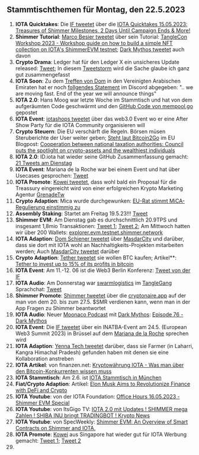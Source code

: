 ## Stammtischthemen für Montag, den 22.5.2023

1. **IOTA Quicktakes**: Die [IF tweetet](https://twitter.com/iota/status/1658034573031227394?s=20) über die [IOTA Quicktakes 15.05.2023: Treasures of Shimmer Milestones, 2 Days Until Campaign Ends & More!](https://www.youtube.com/watch?v=_nDUZ-Jew88)
2. **Shimmer Tutorial**: [Marco Besier tweetet](https://twitter.com/marcobesier/status/1658194122732101633?s=20) über sein Tutorial: [TangleCon Workshop 2023 - Workshop guide on how to build a simple NFT collection on IOTA's ShimmerEVM testnet](https://github.com/marcobesier/tanglecon-workshop-2023); [Dark Mythos tweetet](https://twitter.com/DarkMythosIOTA/status/1658439751945289728?s=20) auch davon
3. **Crypto Drama**: Ledger hat für den Ledger X ein unsicheres Update released: [Tweet](https://twitter.com/Mudit__Gupta/status/1658368265687556097?s=20); In diesem [Tweetstorm](https://twitter.com/sethforprivacy/status/1658544658761277447?s=20) wird die Sache glaube ich ganz gut zusammengefasst
4. **IOTA Soon**: Zu dem [Treffen von Dom](https://twitter.com/DomSchiener/status/1658055448967233536?s=20) in den Vereinigten Arabischen Emiraten hat er noch [follgendes Statement](https://twitter.com/moonbaklava/status/1658410963836588032?s=20) im Discord abgegeben: ".. we are moving fast. End of the year we will announce things"
5. **IOTA 2.0**: Hans Moog war letzte Woche im Stammtisch und hat von dem aufgeräumten Code geschwärmt und den [GitHub Code von mempool.go](https://github.com/iotaledger/iota-core/blob/develop/pkg/protocol/engine/mempool/v1/mempool.go) gepostet
6. **IOTA Event**: [iotashops tweetet](https://twitter.com/iotashop/status/1658384937878167553?s=20) über das web3.0 Event wo er eine After Show Party für die IOTA Community organisieren will
7. **Crypto Steuern**: Die EU verschärft die Regeln. Börsen müsen Steruberichte der User weiter geben; [Steht laut Bitcoin2Go](https://twitter.com/bitcoin2go/status/1658452256910454785?s=20) im EU Blogpost: [Cooperation between national taxation authorities: Council puts the spotlight on crypto-assets and the wealthiest individuals](https://www.consilium.europa.eu/en/press/press-releases/2023/05/16/cooperation-between-national-taxation-authorities-council-puts-the-spotlight-on-crypto-assets-and-the-wealthiest-individuals/)
8. **IOTA 2.0**: ID.iota hat wieder seine GitHub Zusammenfassung gemacht: [21 Tweets am Dienstag](https://twitter.com/id_iota/status/1658578002123321345?s=20)
9. **IOTA Event**: Mariana de la Roche war bei einem Event und hat über Usecases gesprochen: [Tweet](https://twitter.com/Marianadlrw/status/1658762698727866369?s=20)
10. **IOTA Promote**: [Kowei tweetet](https://twitter.com/kowei1995/status/1658750790000078849?s=20), dass wohl bald ein Proposal für die Treassury eingereicht wird von einer erfolgreichen Krypto Marketing Agentur [GrenadeTw](https://twitter.com/GrenadeTw)
11. **Crypto Adaption**: Mica wurde durchgewunken: [EU-Rat stimmt MiCA-Regulierung einstimmig zu](https://www.btc-echo.de/news/eu-rat-stimmt-mica-regulierung-einstimmig-zu-164357/)
12. **Assembly Staking**: Startet am Freitag 19.5.23!!! [Tweet](https://twitter.com/assembly_net/status/1658764475246297089?s=20)
13. **Shimmer EVM**: Am Dienstag gab es durchschnittlich 20.9TPS und insgesamt 1,8mio Transaktionen: [Tweet 1](https://twitter.com/PhyloIota/status/1658629160808624128?s=20); [Tweet 2](https://twitter.com/shimmernet/status/1658819269755392001?s=20); Am Mittwoch hatten wir über 200 Wallets: [explorer.evm.testnet.shimmer.network](https://explorer.evm.testnet.shimmer.network/)
14. **IOTA Adaption**: [Dom Schiener tweetet](https://twitter.com/DomSchiener/status/1658818216020287489?s=20) über [MasdarCity](https://twitter.com/MasdarCity) und darüber, dass sie dort mit IOTA wohl an Nachhaltigkeits-Projekten mitarbeiten werden; Auch [MasdarCity tweetet](https://twitter.com/MasdarCity/status/1659181289923018753?s=20) darüber
15. **Crypto Adaption**: [Tether tweetet](https://twitter.com/Tether_to/status/1658805845340180480?s=20) sie wollen BTC kaufen; Artikel**: [Tether to invest up to 15% of its profits in bitcoin](https://www.theblock.co/post/231156/tether-bitcoin-investments-profits?utm_source=twitter&utm_medium=social)
16. **IOTA Event**: Am 11.-12. 06 ist die Web3 Berlin Konferenz: [Tweet von der IF](https://twitter.com/iota/status/1658864972812763139?s=20)
17. **IOTA Audio**: Am Donnerstag war [swarmlogistics](https://twitter.com/SwarmLogistics) im [TangleGang](https://twitter.com/GangTangleTalk) Sprachchat: [Tweet](https://twitter.com/GangTangleTalk/status/1659102824045637634?s=20)
18. **Shimmer Promote**: [Shimmer tweetet](https://twitter.com/shimmernet/status/1659182900368031745?s=20) über die [cryptonaire.app](https://cryptonaire.app/) auf der man von dem 20. bis zum 27.5. $SMR verdienen kann, wenn man in der App Fragen zu Shimmer beantwortet
19. **IOTA Audio**: Neuer [Moonaco Podcast](https://twitter.com/MoonacoPodcast) mit [Dark Mythos](https://twitter.com/DarkMythosIOTA): [Episode 76 - Dark Mythos](https://open.spotify.com/episode/6IaRIC2Z3XBbF5boniaY03?si=dy9YTvGGQpi0VSWhUfz52w)
20. **IOTA Event**: Die [IF tweetet](https://twitter.com/iota/status/1659136757546336257?s=20) über ein INATBA-Event am 24.5. (European Web3 Summit 2023) in Brüssel auf dem [Mariana de la Roche](https://twitter.com/Marianadlrw) sprechen wird
21. **IOTA Adaption**: [Yenna Tech tweetet](https://twitter.com/YennaTech/status/1659116851400519684?s=20) darüber, dass sie Farmer (in Laharri, Kangra Himachal Pradesh) gefunden haben mit denen sie eine Kollaboration anstreben
22. **IOTA Artikel**: von finanzen.net: [Kryptowährung IOTA - Was man über den Bitcoin-Konkurrenten wissen muss](https://www.finanzen.net/nachricht/devisen/iota-token-kryptowaehrung-iota-was-man-ueber-den-bitcoin-konkurrenten-wissen-muss-5597663)
23. **IOTA Stammtisch**: Am 2.6. ist [IOTA Stammtisch in München](https://www.meetup.com/de-DE/iota-muc/events/rjcftsyfcjbdb/)
24. **Fiat/Crypto Adaption**: Artikel: [Elon Musk Aims to Revolutionize Finance with DeFi and Crypto](https://coinmarketcap.com/community/articles/6465b0d4ed2bcd70e5a36f5a/)
25. **IOTA Youtube**: von der IOTA Foundation: [Office Hours 16.05.2023 - Shimmer EVM Special](https://www.youtube.com/watch?v=r2BVRjqmKpE)
26. **IOTA Youtube**: von ItsGigo TV: [IOTA 2.0 mit Updates ! SHIMMER mega Zahlen ! SHIBA INU bringt TRADINGBOT ! Krypto News](https://www.youtube.com/watch?v=VRII7PVIIaM)
27. **IOTA Youtube**: von SpecWeekly: [Shimmer EVM: An Overview of Smart Contracts on Shimmer and IOTA.](https://www.youtube.com/watch?v=RRw6-oK0GC4&t=42s)
28. **IOTA Promote**: [Kowei](https://twitter.com/kowei1995) aus Singapore hat wieder gut für IOTA Werbung gemacht: [Tweet 1](https://twitter.com/kowei1995/status/1658750790000078849?s=20); [Tweet 2](https://twitter.com/kowei1995/status/1659487775480250369?s=20)
29. 
